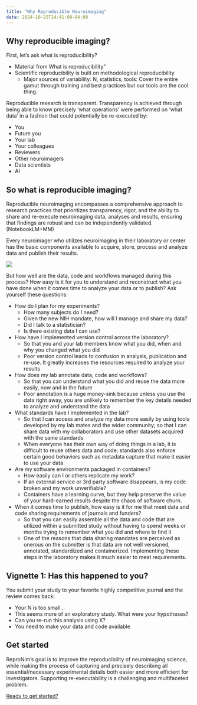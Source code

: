 ```yaml
---
title: "Why Reproducible Neuroimaging"
date: 2024-10-25T14:41:08-04:00
---
```


## Why reproducible imaging?

First, let’s ask what is reproducibility?

- Material from What is reproducibility”
- Scientific reproducibility is built on methodological reproducibility
    - Major sources of variability:  N, statistics, tools:  Cover the entire gamut through training and best practices but our tools are the cool thing.

Reproducible research is transparent. Transparency is achieved through being able to know precisely ‘what operations’ were performed on ‘what data’ in a fashion that could potentially be re-executed by:
- You
- Future you
- Your lab
- Your colleagues
- Reviewers
- Other neuroimagers
- Data scientists
- AI

## So what is reproducible imaging?

Reproducible neuroimaging encompasses a comprehensive approach to research practices that prioritizes transparency, rigor, and the ability to share and re-execute neuroimaging data, analyses and results,  ensuring that findings are robust and can be independently validated. (NotebookLM+MM)

Every neuroimager who utilizes neuroimaging in their laboratory or center has the basic components available to acquire, store, process and analyze data and publish their results.

![](/images/data_flow.jpeg)

But how well are the data, code and workflows managed during this process? How easy is it for you to understand and reconstruct what you have done when it comes time to analyze your data or to publish?   Ask yourself these questions:

- How do I plan for my experiments?
    - How many subjects do I need?
    - Given the new NIH mandate, how will I manage and share my data?
    - Did I talk to a statistician?
    - Is there existing data I can use?
- How have I implemented version control across the laboratory?
    - So that you and your lab members know what you did, when and why you changed what you did
    - Poor version control leads to confusion in analysis, publication and re-use.  It greatly increases the resources required to analyze your results
- How does my lab annotate data, code and workflows?
    - So that you can understand what you did and reuse the data more easily, now and in the future
    - Poor annotation is a huge money-sink because unless you use the data right away, you are unlikely to remember the key details needed to analyze and understand the data
- What standards have I implemented in the lab?
    - So that I can access and analyze my data more easily by using tools developed by my lab mates and the wider community;  so that I can share data with my collaborators and use other datasets acquired with the same standards
    - When everyone has their own way of doing things in a lab, it is difficult to reuse others data and code;  standards also enforce certain good behaviors such as metadata capture that make it easier to use your data
- Are my software environments packaged in containers?
    - How easily can I or others replicate my work?
    - If an external service or 3rd party software disappears, is my code broken and my work unverifiable?
    - Containers have a learning curve, but they help preserve the value of your hard-earned results despite the chaos of software churn.
- When it comes time to publish, how easy is it for me that meet data and code sharing requirements of journals and funders?
    - So that you can easily assemble all the data and code that are utilized within a submitted study without having to spend weeks or months trying to remember what you did and where to find it
    - One of the reasons that data sharing mandates are perceived as onerous on the submitter is that data are not well versioned, annotated, standardized and containerized.  Implementing these steps in the laboratory makes it much easier to meet requirements.

## Vignette 1: Has this happened to you?

You submit your study to your favorite highly competitive journal and the review comes back:  
- Your N is too small…  
- This seems more of an exploratory study.  What were your hypotheses?
- Can you re-run this analysis using X?
- You need to make your data and code available

## Get started

ReproNim’s goal is to improve the reproducibility of neuroimaging science, while making the process of capturing and precisely describing all essential/necessary experimental details both easier and more efficient for investigators. Supporting re-executability is a challenging and multifaceted problem. 

[Ready to get started?](/getting-started/index.html)
